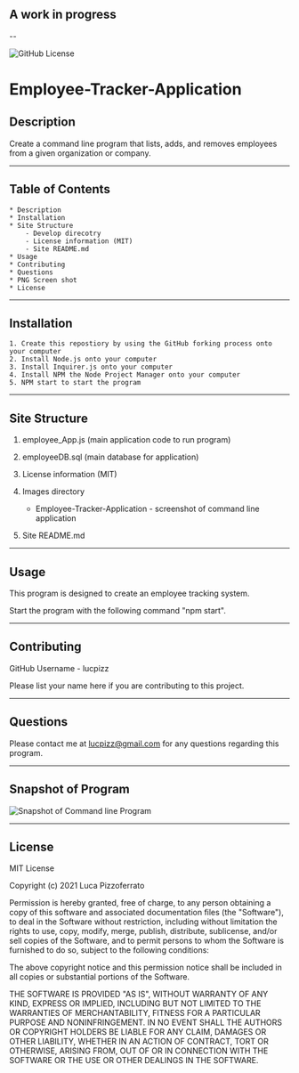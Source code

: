 ## A work in progress

--

![GitHub License](https://img.shields.io/badge/License-MIT-informational)

# Employee-Tracker-Application

## Description

Create a command line program that lists, adds, and removes employees from a given organization or company.

---

## Table of Contents

    * Description
    * Installation
    * Site Structure
        - Develop direcotry
        - License information (MIT)
        - Site README.md
    * Usage
    * Contributing
    * Questions
    * PNG Screen shot
    * License

---

## Installation

    1. Create this repostiory by using the GitHub forking process onto your computer
    2. Install Node.js onto your computer
    3. Install Inquirer.js onto your computer
    4. Install NPM the Node Project Manager onto your computer
    5. NPM start to start the program

---

## Site Structure

1.  employee_App.js (main application code to run program)

2.  employeeDB.sql (main database for application)

3.  License information (MIT)

4.  Images directory

    - Employee-Tracker-Application - screenshot of command line application

5.  Site README.md

---

## Usage

This program is designed to create an employee tracking system.

Start the program with the following command "npm start".

---

## Contributing

GitHub Username - lucpizz

Please list your name here if you are contributing to this project.

---

## Questions

Please contact me at lucpizz@gmail.com for any questions regarding this program.

---

## Snapshot of Program

![Snapshot of Command line Program](./Image/Team-Generator.gif)

---

## License

MIT License

Copyright (c) 2021 Luca Pizzoferrato

Permission is hereby granted, free of charge, to any person obtaining a copy
of this software and associated documentation files (the "Software"), to deal
in the Software without restriction, including without limitation the rights
to use, copy, modify, merge, publish, distribute, sublicense, and/or sell
copies of the Software, and to permit persons to whom the Software is
furnished to do so, subject to the following conditions:

The above copyright notice and this permission notice shall be included in all
copies or substantial portions of the Software.

THE SOFTWARE IS PROVIDED "AS IS", WITHOUT WARRANTY OF ANY KIND, EXPRESS OR
IMPLIED, INCLUDING BUT NOT LIMITED TO THE WARRANTIES OF MERCHANTABILITY,
FITNESS FOR A PARTICULAR PURPOSE AND NONINFRINGEMENT. IN NO EVENT SHALL THE
AUTHORS OR COPYRIGHT HOLDERS BE LIABLE FOR ANY CLAIM, DAMAGES OR OTHER
LIABILITY, WHETHER IN AN ACTION OF CONTRACT, TORT OR OTHERWISE, ARISING FROM,
OUT OF OR IN CONNECTION WITH THE SOFTWARE OR THE USE OR OTHER DEALINGS IN THE
SOFTWARE.

